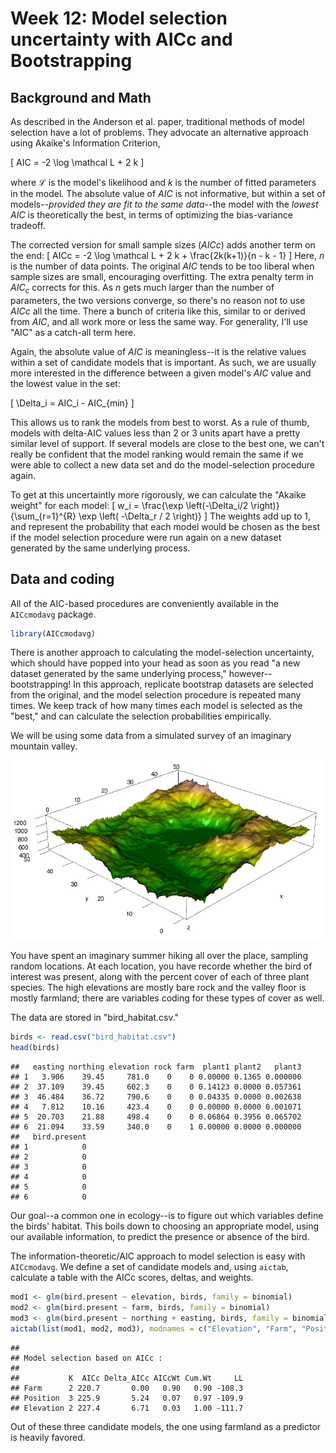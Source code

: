 Week 12: Model selection uncertainty with AICc and Bootstrapping
========================================================

Background and Math
-------------------

As described in the Anderson et al. paper, traditional methods of model selection have a lot of problems.  They advocate an alternative approach using Akaike's Information Criterion,

\[
AIC = -2 \log \mathcal L + 2 k 
\]

where $\mathcal L$ is the model's likelihood and $k$ is the number of fitted parameters in the model.  The absolute value of $AIC$ is not informative, but within a set of models--*provided they are fit to the same data*--the model with the *lowest* $AIC$ is theoretically the best, in terms of optimizing the bias-variance tradeoff.

The corrected version for small sample sizes ($AICc$) adds another term on the end:
\[
AICc = -2 \log \mathcal L + 2 k + \frac{2k(k+1)}{n - k - 1}
\]
Here, $n$ is the number of data points.  The original $AIC$ tends to be too liberal when sample sizes are small, encouraging overfitting.  The extra penalty term in $AIC_c$ corrects for this.  As $n$ gets much larger than the number of parameters, the two versions converge, so there's no reason not to use $AICc$ all the time.  There a bunch of criteria like this, similar to or derived from $AIC$, and all work more or less the same way.  For generality, I'll use "AIC" as a catch-all term here.

Again, the absolute value of $AIC$ is meaningless--it is the relative values within a set of candidate models that is important.  As such, we are usually more interested in the difference between a given model's $AIC$ value and the lowest value in the set:

\[
\Delta_i = AIC_i - AIC_{min}
\]

This allows us to rank the models from best to worst.  As a rule of thumb, models with delta-AIC values less than 2 or 3 units apart have a pretty similar level of support.  If several models are close to the best one, we can't really be confident that the model ranking would remain the same if we were able to collect a new data set and do the model-selection procedure again.  

To get at this uncertaintly more rigorously, we can calculate the "Akaike weight" for each model:
\[
w_i = \frac{\exp \left(-\Delta_i/2 \right)}{\sum_{r=1}^{R} \exp \left( -\Delta_r / 2 \right)}
\]
The weights add up to 1, and represent the probability that each model would be chosen as the best if the model selection procedure were run again on a new dataset generated by the same underlying process.

Data and coding
---------------

All of the AIC-based procedures are conveniently available in the `AICcmodavg` package.

```r
library(AICcmodavg)
```


There is another approach to calculating the model-selection uncertainty, which should have popped into your head as soon as you read "a new dataset generated by the same underlying process," however--bootstrapping!  In this approach, replicate bootstrap datasets are selected from the original, and the model selection procedure is repeated many times.  We keep track of how many times each model is selected as the "best," and can calculate the selection probabilities empirically.


We will be using some data from a simulated survey of an imaginary mountain valley.  

<img src="data_gen/landscape.png">

You have spent an imaginary summer hiking all over the place, sampling random locations.  At each location, you have recorde whether the bird of interest was present, along with the percent cover of each of three plant species.  The high elevations are mostly bare rock and the valley floor is mostly farmland; there are variables coding for these types of cover as well.

The data are stored in "bird_habitat.csv."

```r
birds <- read.csv("bird_habitat.csv")
head(birds)
```

```
##   easting northing elevation rock farm  plant1 plant2   plant3
## 1   3.906    39.45     781.0    0    0 0.00000 0.1365 0.000000
## 2  37.109    39.45     602.3    0    0 0.14123 0.0000 0.057361
## 3  46.484    36.72     790.6    0    0 0.04335 0.0000 0.002638
## 4   7.812    10.16     423.4    0    0 0.00000 0.0000 0.001071
## 5  20.703    21.88     498.4    0    0 0.06864 0.3956 0.065702
## 6  21.094    33.59     340.0    0    1 0.00000 0.0000 0.000000
##   bird.present
## 1            0
## 2            0
## 3            0
## 4            0
## 5            0
## 6            0
```


Our goal--a common one in ecology--is to figure out which variables define the birds' habitat.  This boils down to choosing an appropriate model, using our available information, to predict the presence or absence of the bird.

The information-theoretic/AIC approach to model selection is easy with `AICcmodavg`.  We define a set of candidate models and, using `aictab`, calculate a table with the AICc scores, deltas, and weights.


```r
mod1 <- glm(bird.present ~ elevation, birds, family = binomial)
mod2 <- glm(bird.present ~ farm, birds, family = binomial)
mod3 <- glm(bird.present ~ northing + easting, birds, family = binomial)
aictab(list(mod1, mod2, mod3), modnames = c("Elevation", "Farm", "Position"))
```

```
## 
## Model selection based on AICc :
## 
##           K  AICc Delta_AICc AICcWt Cum.Wt     LL
## Farm      2 220.7       0.00   0.90   0.90 -108.3
## Position  3 225.9       5.24   0.07   0.97 -109.9
## Elevation 2 227.4       6.71   0.03   1.00 -111.7
```


Out of these three candidate models, the one using farmland as a predictor is heavily favored.
